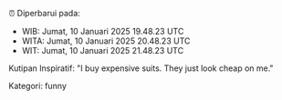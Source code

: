 ⏰ Diperbarui pada:
- WIB: Jumat, 10 Januari 2025 19.48.23 UTC
- WITA: Jumat, 10 Januari 2025 20.48.23 UTC
- WIT: Jumat, 10 Januari 2025 21.48.23 UTC

Kutipan Inspiratif:
"I buy expensive suits. They just look cheap on me."


Kategori: funny

